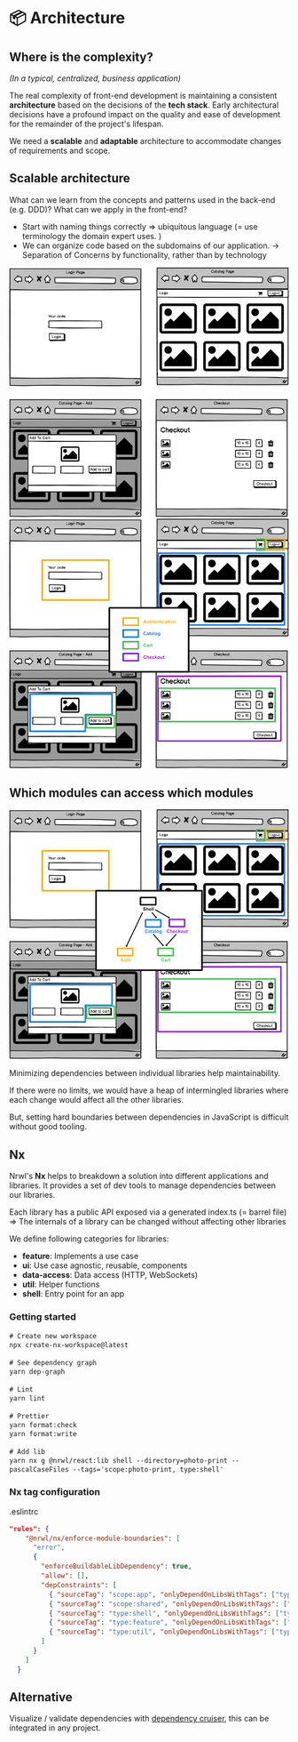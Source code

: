 # 📦 Architecture

## Where is the complexity?

_(In a typical, centralized, business application)_

The real complexity of front-end development is maintaining a consistent **architecture** based on the decisions of the **tech stack**.
Early architectural decisions have a profound impact on the quality and ease of development for the remainder of the project's lifespan.

We need a **scalable** and **adaptable** architecture to accommodate changes of requirements and scope.

## Scalable architecture

What can we learn from the concepts and patterns used in the back-end (e.g. DDD)?
What can we apply in the front-end?

- Start with naming things correctly => ubiquitous language (= use terminology the domain expert uses. )
- We can organize code based on the subdomains of our application.
  -> Separation of Concerns by functionality, rather than by technology

![Screens](./images/architecture-1-screens.png)
![Modules](./images/architecture-2-modules.png)

## Which modules can access which modules

![Dependencies](./images/architecture-3-dependencies.png)

Minimizing dependencies between individual libraries help maintainability.

If there were no limits, we would have a heap of intermingled libraries where each change would affect all the other libraries.

But, setting hard boundaries between dependencies in JavaScript is difficult without good tooling.

## Nx

Nrwl's **Nx** helps to breakdown a solution into different applications and libraries.
It provides a set of dev tools to manage dependencies between our libraries.

Each library has a public API exposed via a generated index.ts (= barrel file)
=> The internals of a library can be changed without affecting other libraries

We define following categories for libraries:

- **feature**: Implements a use case
- **ui**: Use case agnostic, reusable, components
- **data-access**: Data access (HTTP, WebSockets)
- **util**: Helper functions
- **shell**: Entry point for an app

### Getting started

```shell
# Create new workspace
npx create-nx-workspace@latest

# See dependency graph
yarn dep-graph

# Lint
yarn lint

# Prettier
yarn format:check
yarn format:write

# Add lib
yarn nx g @nrwl/react:lib shell --directory=photo-print --pascalCaseFiles --tags='scope:photo-print, type:shell'
```

### Nx tag configuration

.eslintrc

```json
"rules": {
    "@nrwl/nx/enforce-module-boundaries": [
      "error",
      {
        "enforceBuildableLibDependency": true,
        "allow": [],
        "depConstraints": [
          { "sourceTag": "scope:app", "onlyDependOnLibsWithTags": ["type:shell"] },
          { "sourceTag": "scope:shared", "onlyDependOnLibsWithTags": ["scope:shared"] },
          { "sourceTag": "type:shell", "onlyDependOnLibsWithTags": ["type:feature", "type:util"] },
          { "sourceTag": "type:feature", "onlyDependOnLibsWithTags": ["type:data-access", "type:feature", "type:util", "type:ui"] },
          { "sourceTag": "type:util", "onlyDependOnLibsWithTags": ["type:util"] }
        ]
      }
    ]
  }
```

## Alternative

Visualize / validate dependencies with [dependency cruiser](https://www.npmjs.com/package/dependency-cruiser), this can be integrated in any project.
